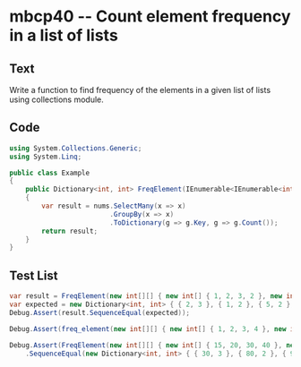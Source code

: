 # mbcp40 -- Count element frequency in a list of lists

## Text

Write a function to find frequency of the elements in a given list of lists using collections module.

## Code

```csharp
using System.Collections.Generic;
using System.Linq;

public class Example
{
    public Dictionary<int, int> FreqElement(IEnumerable<IEnumerable<int>> nums)
    {
        var result = nums.SelectMany(x => x)
                         .GroupBy(x => x)
                         .ToDictionary(g => g.Key, g => g.Count());
        return result;
    }
}
```

## Test List

```csharp
var result = FreqElement(new int[][] { new int[] { 1, 2, 3, 2 }, new int[] { 4, 5, 6, 2 }, new int[] { 7, 1, 9, 5 } });
var expected = new Dictionary<int, int> { { 2, 3 }, { 1, 2 }, { 5, 2 }, { 3, 1 }, { 4, 1 }, { 6, 1 }, { 7, 1 }, { 9, 1 } };
Debug.Assert(result.SequenceEqual(expected));
```

```csharp
Debug.Assert(freq_element(new int[][] { new int[] { 1, 2, 3, 4 }, new int[] { 5, 6, 7, 8 }, new int[] { 9, 10, 11, 12 } }).SequenceEqual(new Dictionary<int, int> { { 1, 1 }, { 2, 1 }, { 3, 1 }, { 4, 1 }, { 5, 1 }, { 6, 1 }, { 7, 1 }, { 8, 1 }, { 9, 1 }, { 10, 1 }, { 11, 1 }, { 12, 1 } }));
```

```csharp
Debug.Assert(FreqElement(new int[][] { new int[] { 15, 20, 30, 40 }, new int[] { 80, 90, 100, 110 }, new int[] { 30, 30, 80, 90 } })
    .SequenceEqual(new Dictionary<int, int> { { 30, 3 }, { 80, 2 }, { 90, 2 }, { 15, 1 }, { 20, 1 }, { 40, 1 }, { 100, 1 }, { 110, 1 } }));
```
